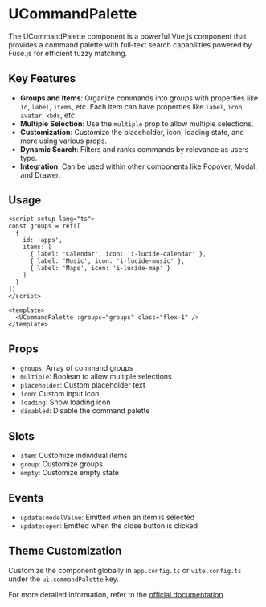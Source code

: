 # UCommandPalette

The UCommandPalette component is a powerful Vue.js component that provides a command palette with full-text search capabilities powered by Fuse.js for efficient fuzzy matching.

## Key Features

- **Groups and Items**: Organize commands into groups with properties like `id`, `label`, `items`, etc. Each item can have properties like `label`, `icon`, `avatar`, `kbds`, etc.
- **Multiple Selection**: Use the `multiple` prop to allow multiple selections.
- **Customization**: Customize the placeholder, icon, loading state, and more using various props.
- **Dynamic Search**: Filters and ranks commands by relevance as users type.
- **Integration**: Can be used within other components like Popover, Modal, and Drawer.

## Usage

```vue
<script setup lang="ts">
const groups = ref([
  {
    id: 'apps',
    items: [
      { label: 'Calendar', icon: 'i-lucide-calendar' },
      { label: 'Music', icon: 'i-lucide-music' },
      { label: 'Maps', icon: 'i-lucide-map' }
    ]
  }
])
</script>

<template>
  <UCommandPalette :groups="groups" class="flex-1" />
</template>
```

## Props

- `groups`: Array of command groups
- `multiple`: Boolean to allow multiple selections
- `placeholder`: Custom placeholder text
- `icon`: Custom input icon
- `loading`: Show loading icon
- `disabled`: Disable the command palette

## Slots

- `item`: Customize individual items
- `group`: Customize groups
- `empty`: Customize empty state

## Events

- `update:modelValue`: Emitted when an item is selected
- `update:open`: Emitted when the close button is clicked

## Theme Customization

Customize the component globally in `app.config.ts` or `vite.config.ts` under the `ui.commandPalette` key.

For more detailed information, refer to the [official documentation](https://ui.nuxt.com/components/command-palette).
